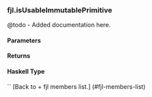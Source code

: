 ### fjl.isUsableImmutablePrimitive
@todo - Added documentation here.

#### Parameters

#### Returns
 
#### Haskell Type
``
[Back to  + fjl members list.]
(#fjl-members-list)
